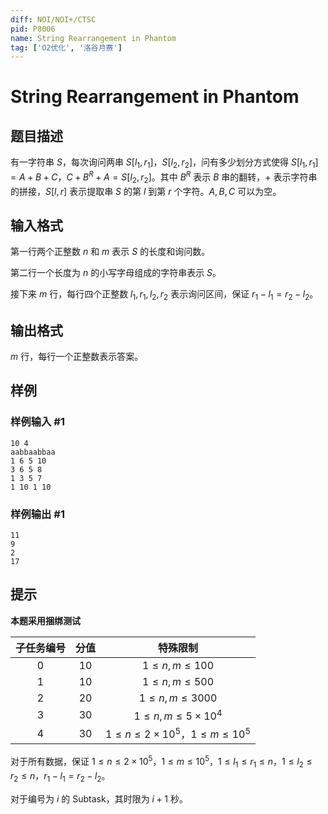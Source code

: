 ```yaml
---
diff: NOI/NOI+/CTSC
pid: P8006
name: String Rearrangement in Phantom
tag: ['O2优化', '洛谷月赛']
---
```

# String Rearrangement in Phantom
## 题目描述

有一字符串 $S$，每次询问两串 $S[l_1,r_1]$，$S[l_2,r_2]$，问有多少划分方式使得 $S[l_1,r_1]=A+B+C$，$C+B^R+A=S[l_2,r_2]$。其中 $B^R$ 表示 $B$ 串的翻转，$+$ 表示字符串的拼接，$S[l,r]$ 表示提取串 $S$ 的第 $l$ 到第 $r$ 个字符。$A,B,C$ 可以为空。
## 输入格式

第一行两个正整数 $n$ 和 $m$ 表示 $S$ 的长度和询问数。

第二行一个长度为 $n$ 的小写字母组成的字符串表示 $S$。

接下来 $m$ 行，每行四个正整数 $l_1,r_1,l_2,r_2$ 表示询问区间，保证 $r_1-l_1=r_2-l_2$。
## 输出格式

$m$ 行，每行一个正整数表示答案。
## 样例

### 样例输入 #1
```
10 4
aabbaabbaa
1 6 5 10
3 6 5 8
1 3 5 7
1 10 1 10
```
### 样例输出 #1
```
11
9
2
17

```
## 提示

**本题采用捆绑测试**

| 子任务编号 | 分值 | 特殊限制 |
| :----------: | :----------: | :----------:|
| $0$ | $10$ | $1\le n,m\le 100$ |
| $1$ | $10$ | $1\le n,m\le 500$ |
| $2$ | $20$ | $1\le n,m\le 3000$ |
| $3$ | $30$ | $1\le n,m\le 5\times 10^4$ |
| $4$ | $30$ | $1\le n\le 2\times 10^5$，$1\le m\le 10^5$ |

对于所有数据，保证 $1\le n\le 2\times 10^5$，$1\le m\le 10^5$，$1\le l_1\le r_1\le n$，$1\le l_2\le r_2\le n$，$r_1-l_1=r_2-l_2$。

对于编号为 $i$ 的 Subtask，其时限为 $i+1$ 秒。
